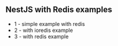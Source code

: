 ## NestJS with Redis examples

- 1 - simple example with redis
- 2 - with ioredis example
- 3 - with redis example
